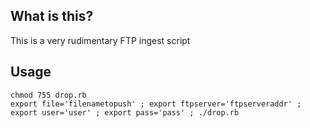 ## What is this?

This is a very rudimentary FTP ingest script

## Usage

```
chmod 755 drop.rb
export file='filenametopush' ; export ftpserver='ftpserveraddr' ; export user='user' ; export pass='pass' ; ./drop.rb
```


